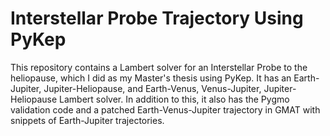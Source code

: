 # Interstellar Probe Trajectory Using PyKep
This repository contains a Lambert solver for an Interstellar Probe to the heliopause, which I did as my Master's thesis using PyKep. It has an Earth-Jupiter, Jupiter-Heliopause, and Earth-Venus, Venus-Jupiter, Jupiter-Heliopause Lambert solver. In addition to this, it also has the Pygmo validation code and a patched Earth-Venus-Jupiter trajectory in GMAT with snippets of Earth-Jupiter trajectories.  
